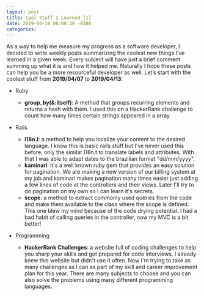 ```yaml
---
layout: post
title: Cool Stuff I Learned [1]
date: 2019-04-18 06:00:39 -0300
categories:
---
```

As a way to help me measure my progress as a software developer, I decided to write weekly posts summarizing the coolest new things I’ve learned in a given week. Every subject will have just a brief comment summing up what it is and how it helped me. Naturally I hope these posts can help you be a more resourceful developer as well. Let’s start with the coolest stuff from **2019/04/07** to **2019/04/13**:

* Ruby
	* **group_by(&:itself)**: A method that groups recurring elements and returns a hash with them. I used this on a HackerRank challenge to count how many times certain strings appeared in a array.

* Rails
	* **I18n.l**: a method to help you localize your content to the desired language. I know this is basic rails stuff but I've never used this before, only the similar I18n.t to translate labels and attributes. With that I was able to adapt dates to the brazilian format "dd/mm/yyyy".
	* **kaminari**: it's a well known ruby gem that provides an easy solution for pagination. We are making a new version of our billing system at my job and kaminari makes pagination many times easier just adding a few lines of code at the controllers and their views. Later I'll try to do pagination on my own so I can learn it's secrets.
	* **scope**: a method to extract commonly used queries from the code and make them available to the class where the scope is defined. This one blew my mind because of the code drying potential. I had a bad habit of calling queries in the controller, now my MVC is a bit better!

* Programming
	* **HackerRank Challenges**: a website full of coding challenges to help you sharp your skills and get prepared for code interviews. I already knew this website but didn't use it often. Now I'm trying to take as many challenges as I can as part of my skill and career improvement plan for this year. There are many subjects to choose and you can also solve the problems using many different programming languages.